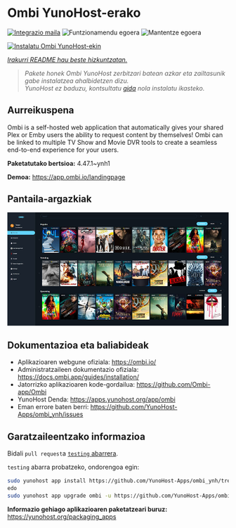 <!--
Ohart ongi: README hau automatikoki sortu da <https://github.com/YunoHost/apps/tree/master/tools/readme_generator>ri esker
EZ editatu eskuz.
-->

# Ombi YunoHost-erako

[![Integrazio maila](https://apps.yunohost.org/badge/integration/ombi)](https://ci-apps.yunohost.org/ci/apps/ombi/)
![Funtzionamendu egoera](https://apps.yunohost.org/badge/state/ombi)
![Mantentze egoera](https://apps.yunohost.org/badge/maintained/ombi)

[![Instalatu Ombi YunoHost-ekin](https://install-app.yunohost.org/install-with-yunohost.svg)](https://install-app.yunohost.org/?app=ombi)

*[Irakurri README hau beste hizkuntzatan.](./ALL_README.md)*

> *Pakete honek Ombi YunoHost zerbitzari batean azkar eta zailtasunik gabe instalatzea ahalbidetzen dizu.*  
> *YunoHost ez baduzu, kontsultatu [gida](https://yunohost.org/install) nola instalatu ikasteko.*

## Aurreikuspena

Ombi is a self-hosted web application that automatically gives your shared Plex or Emby users the ability to request content by themselves! Ombi can be linked to multiple TV Show and Movie DVR tools to create a seamless end-to-end experience for your users.


**Paketatutako bertsioa:** 4.47.1~ynh1

**Demoa:** <https://app.ombi.io/landingpage>

## Pantaila-argazkiak

![Ombi(r)en pantaila-argazkia](./doc/screenshots/screenshot.jpg)

## Dokumentazioa eta baliabideak

- Aplikazioaren webgune ofiziala: <https://ombi.io/>
- Administratzaileen dokumentazio ofiziala: <https://docs.ombi.app/guides/installation/>
- Jatorrizko aplikazioaren kode-gordailua: <https://github.com/Ombi-app/Ombi>
- YunoHost Denda: <https://apps.yunohost.org/app/ombi>
- Eman errore baten berri: <https://github.com/YunoHost-Apps/ombi_ynh/issues>

## Garatzaileentzako informazioa

Bidali `pull request`a [`testing` abarrera](https://github.com/YunoHost-Apps/ombi_ynh/tree/testing).

`testing` abarra probatzeko, ondorengoa egin:

```bash
sudo yunohost app install https://github.com/YunoHost-Apps/ombi_ynh/tree/testing --debug
edo
sudo yunohost app upgrade ombi -u https://github.com/YunoHost-Apps/ombi_ynh/tree/testing --debug
```

**Informazio gehiago aplikazioaren paketatzeari buruz:** <https://yunohost.org/packaging_apps>
